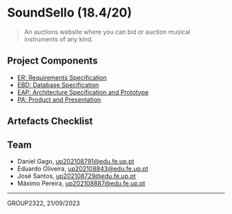 # SoundSello (18.4/20)
> An auctions website where you can bid or auction musical instruments of any kind.

## Project Components

* [ER: Requirements Specification](/wiki/er.md)
* [EBD: Database Specification](/wiki/ebd.md)
* [EAP: Architecture Specification and Prototype](eap)
* [PA: Product and Presentation](pa)

## Artefacts Checklist



## Team

* Daniel Gago, up202108791@edu.fe.up.pt
* Eduardo Oliveira, up202108843@edu.fe.up.pt
* José Santos, up202108729@edu.fe.up.pt
* Máximo Pereira, up202108887@edu.fe.up.pt

***
GROUP2322, 21/09/2023

